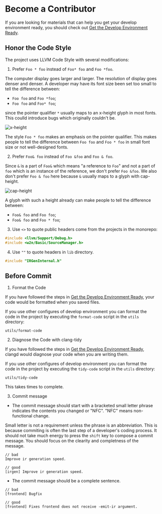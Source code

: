 # Become a Contributor

If you are looking for materials that can help you get your develop
environment ready, you should check out
[Get the Develop Environment Ready](./Get-the-Develop-Environment-Ready.md).

## Honor the Code Style

The project uses LLVM Code Style with several modifications:

1. Prefer `Foo * foo` instead of `Foo* foo` and `Foo *foo`.

The computer display goes larger and larger. The resolution of display
goes denser and denser. A developer may have its font size been set too
small to tell the difference between:

- `Foo foo` and `Foo *foo`;
- `Foo foo` and `Foo* foo`;

since the pointer qualifier `*` usually maps to an x-height glyph in most
fonts. This coulld introduce bugs which originally couldn't be.

![x-height](https://lh3.googleusercontent.com/iF6wBmzTnSHNp-T_P5fIOhLoqiaiPQGSkXwprlQYa7sYzxgieax7zCm2OgKXInHSsDIbgjUWZKUk2eM6y1yb7ud623QmleY6qfJdz4M=w1064-v0 "An illustration of x-height with alphabets xyMd")

The style `Foo * foo` makes an emphasis on the pointer qualifier. This
makes people to tell the difference between `Foo foo` and `Foo * foo` in
small font size or not well-designed fonts.

2. Prefer `Foo& foo` instead of `Foo &foo` and `Foo & foo`.

Since `&` is a part of `Foo&` which means "a reference to `Foo`" and not
a part of `foo` which is an instance of the reference, we don't prefer
`Foo &foo`. We also don't prefer `Foo & foo` here because `&` usually
maps to a glyph with cap-height.

![cap-height](https://lh3.googleusercontent.com/GV5FQ8hady9sQU0eHxUw_6O3TqPBxd1hezBNMSyw8WfdibMPZIMqt3x4gXVJWN7exKc-MT6teHqKNGnrbXPvLYq01weNCr2NVhVb5Q=w1064-v0 "An illustration of cap-height with alphabets xyMd")

A glyph with such a height already can make people to tell the difference
between:

- `Foo& foo` and `Foo foo`;
- `Foo& foo` and `Foo * foo`;

3. Use `<>` to quote public headers come from the projects in the
monorepo:

```cpp
#include <llvm/Support/Debug.h>
#include <w2n/Basic/SourceManager.h>
```

4. Use `""` to quote headers in `lib` directory.

```cpp
#include "IRGenInternal.h"
```

## Before Commit

1. Format the Code

If you have followed the steps in
[Get the Develop Environment Ready](./Get-the-Develop-Environment-Ready.md),
your code would be formatted when you saved files.

If you use other configures of develop environment you can format the code
in the project by executing the `format-code` script in the `utils`
directory:

```shll
utils/format-code
```

2. Diagnose the Code with clang-tidy

If you have followed the steps in
[Get the Develop Environment Ready](./Get-the-Develop-Environment-Ready.md),
clangd would diagnose your code when you are writing them.

If you use other configures of develop environment you can format the code
in the project by executing the `tidy-code` script in the `utils`
directory:

```shll
utils/tidy-code
```

This takes times to complete.

3. Commit message

- The commit message should start with a bracketed small letter phrase
indicates the contents you changed or "NFC". "NFC" means non-functional
change.

Small letter is not a requirement unless the phrase is an abbreviation.
This is because commiting is often the last step of a developer's coding
process. It should not take much energy to press the `shift` key to
compose a commit message. You should focus on the clearity and completness
of the message.

```ascii
// bad
Improve ir generation speed.

// good
[irgen] Improve ir generation speed.
```

- The commit message should be a complete sentence.

```asci
// bad
[frontend] Bugfix

// good
[frontend] Fixes frontend does not receive -emit-ir argument.
```
